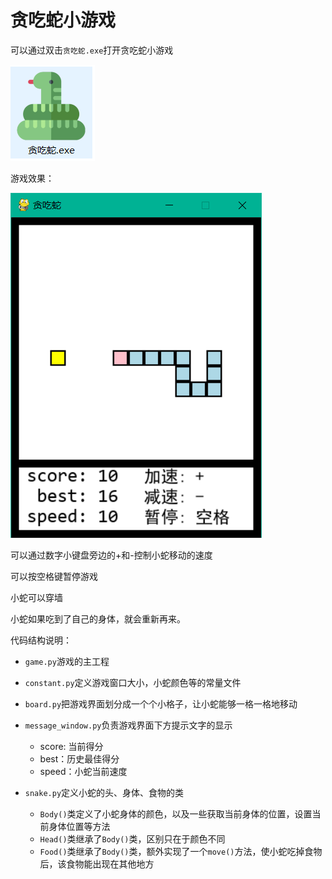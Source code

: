 # 贪吃蛇小游戏

可以通过双击`贪吃蛇.exe`打开贪吃蛇小游戏

![image-20210110164712121](img/image-20210110164712121.png)

游戏效果：

![image-20210110164042414](img/image-20210110164042414.png)

可以通过数字小键盘旁边的+和-控制小蛇移动的速度

可以按空格键暂停游戏

小蛇可以穿墙

小蛇如果吃到了自己的身体，就会重新再来。



代码结构说明：

- `game.py`游戏的主工程

- `constant.py`定义游戏窗口大小，小蛇颜色等的常量文件

- `board.py`把游戏界面划分成一个个小格子，让小蛇能够一格一格地移动

- `message_window.py`负责游戏界面下方提示文字的显示

  - score: 当前得分
  - best：历史最佳得分
  - speed：小蛇当前速度

  

- `snake.py`定义小蛇的头、身体、食物的类

  - `Body()`类定义了小蛇身体的颜色，以及一些获取当前身体的位置，设置当前身体位置等方法
  - `Head()`类继承了`Body()`类，区别只在于颜色不同
  - `Food()`类继承了`Body()`类，额外实现了一个`move()`方法，使小蛇吃掉食物后，该食物能出现在其他地方